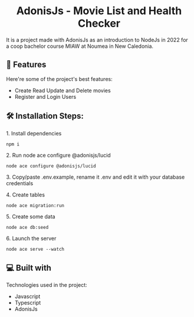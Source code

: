 <h1 align="center" id="title">AdonisJs - Movie List and Health Checker</h1>

<p id="description">It is a project made with AdonisJs as an introduction to NodeJs in 2022 for a coop bachelor course MIAW at Noumea in New Caledonia.</p>

  
  
<h2>🧐 Features</h2>

Here're some of the project's best features:

*   Create Read Update and Delete movies
*   Register and Login Users

<h2>🛠️ Installation Steps:</h2>

<p>1. Install dependencies</p>

```
npm i
```

<p>2. Run node ace configure @adonisjs/lucid </p>

```
node ace configure @adonisjs/lucid
```

<p>3. Copy/paste .env.example, rename it .env and edit it with your database credentials</p>

<p>4. Create tables</p>

```
node ace migration:run
```

<p>5. Create some data</p>

```
node ace db:seed
```

<p>6. Launch the server</p>

```
node ace serve --watch
```

  
  
<h2>💻 Built with</h2>

Technologies used in the project:

*   Javascript
*   Typescript
*   AdonisJs
